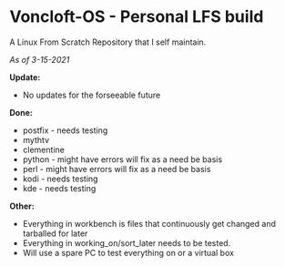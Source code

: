 # Voncloft-OS - Personal LFS build

A Linux From Scratch Repository that I self maintain.

_As of 3-15-2021_

**Update:**
- No updates for the forseeable future

**Done:**
- postfix - needs testing
- mythtv
- clementine
- python - might have errors will fix as a need be basis
- perl - might have errors will fix as a need be basis
- kodi - needs testing
- kde - needs testing

**Other:**
- Everything in workbench is files that continuously get changed and tarballed for later
- Everything in working_on/sort_later needs to be tested.
- Will use a spare PC to test everything on or a virtual box

